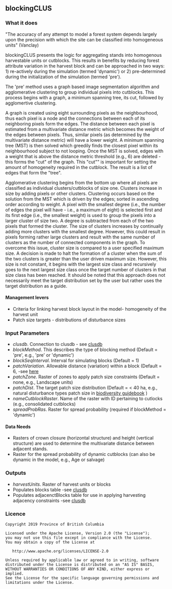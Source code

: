 ## blockingCLUS

### What it does

"The accuracy of any attempt to model a forest system depends largely upon the precision with which the site can be classified into homogeneous units" (Vanclay)

blockingCLUS presents the logic for aggregating stands into homogenous harvestable units or cutblocks. This results in benefits by reducing forest attribute variation in the harvest block and can be approached in two ways: 1) re-actively during the simulation (termed 'dynamic') or 2) pre-determined during the initialization of the simulation (termed 'pre'). 

The 'pre' method uses a graph based image segmentation algorithm and agglomerative clustering to group individual pixels into cutblocks. This process begins with a graph, a minimum spanning tree, its cut, followed by agglomertive clustering. 

A graph is created using eight surrounding pixels as the neighbourhood, thus each pixel is a node and the connections between each of its neighboring pixels form the edges. The distance between each pixel is estimated from a multivariate distance metric which becomes the weight of the edges between pixels. Thus, similar pixels (as determined by the multivariate distance metric) will have a lower weight. A minimum spanning tree (MST) is then solved which greedily finds the closest pixel within its neighbourhood subject to not looping. Once the MST is solved, edges with a weight that is above the distance metric threshold (e.g., 6) are deleted - this forms the "cut" of the graph. This "cut"" is important for setting the amount of homogeneity required in the cutblock. The result is a list of edges that form the "tree".

Agglomerative clustering begins from the bottom up where all pixels are classified as individual clusters/cutblocks of size one. Clusters increase in size by adding pixels or other clusters. Clustering occurs based on the solution from the MST which is driven by the edges; sorted in ascending order according to weight. A pixel with the smallest degree (i.e., the number of edges the pixel will have - i.e., a maximum of eight) is selected first and its first edge (i.e., the smallest weight) is used to group the pixels into a larger cluster of size two. A degree is subtracted from each of the two pixels that formed the cluster. The size of clusters increases by continually adding more clusters with the smallest degree. However, this could result in pixels forming rather large clusters and result with the same number of clusters as the number of connected components in the graph. To overcome this issue, cluster size is compared to a user specified maximum size. A decision is made to halt the formation of a cluster when the sum of the two clusters is greater than the user driven maximum size. However, this size is not constant, it begins with the largest size class and recursively goes to the next largest size class once the target number of clusters in that size class has been reached. It should be noted that this approach does not necessarily meet the target distribution set by the user but rather uses the target distribution as a guide. 

#### Management levers

* Criteria for linking harvest block layout in the model- homogeneity of the harvest unit
* Patch size targets - distributions of disturbance sizes

### Input Parameters

* *clusdb*. Connection to clusdb - see [clusdb](https://github.com/bcgov/clus/tree/master/R/SpaDES-modules/dataLoaderCLUS)
* *blockMethod*. This describes the type of blocking method (Default = 'pre', e.g., 'pre' or 'dynamic')
* *blockSeqInterval*. Interval for simulating blocks (Default = 1)
* *patchVariation*. Allowable distance (variation) within a block (Default = 6, -see [here](https://github.com/bcgov/clus/blob/master/reports/harvest/draft-CLUS-blocking.md)
* *patchZone*. Raster of zones to apply patch size constraints (Default = none, e.g., Landscape units)
* *patchDist*. The target patch size distribution (Default = < 40 ha, e.g., natural disturbance types patch size in [biodiversity guidebook](https://www.for.gov.bc.ca/hfd/library/documents/bib19715.pdf) )
* *nameCutblockRaster*. Name of the raster with ID pertaining to cutlocks (e.g., consolidated cutblocks)
* *spreadProbRas*. Raster for spread probability (required if blockMethod = 'dynamic')

#### Data Needs

* Rasters of crown closure (horizontal structure) and height (vertical structure) are used to determine the multivariate distance between adjacent stands.
* Raster for the spread probability of dynamic cutblocks (can also be dynamic in the model, e.g., Age or salvage)

### Outputs

* *harvestUnits*. Raster of harvest units or blocks 
* Populates blocks table -see [clusdb](https://github.com/bcgov/clus/tree/master/R/SpaDES-modules/dataLoaderCLUS)
* Populates adjacenctBlocks table for use in applying harvesting adjacency constraints -see [clusdb](https://github.com/bcgov/clus/tree/master/R/SpaDES-modules/dataLoaderCLUS)

### Licence

    Copyright 2019 Province of British Columbia

    Licensed under the Apache License, Version 2.0 (the "License");
    you may not use this file except in compliance with the License.
    You may obtain a copy of the License at

       http://www.apache.org/licenses/LICENSE-2.0

    Unless required by applicable law or agreed to in writing, software
    distributed under the License is distributed on an "AS IS" BASIS,
    WITHOUT WARRANTIES OR CONDITIONS OF ANY KIND, either express or implied.
    See the License for the specific language governing permissions and
    limitations under the License.